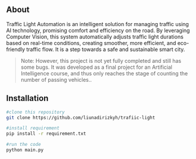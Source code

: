 ## About
Traffic Light Automation is an intelligent solution for managing traffic using AI technology, promising comfort and efficiency on the road. By leveraging Computer Vision, this system automatically adjusts traffic light durations based on real-time conditions, creating smoother, more efficient, and eco-friendly traffic flow. It is a step towards a safe and sustainable smart city.
> Note: However, this project is not yet fully completed and still has some bugs. It was developed as a final project for an Artificial Intelligence course, and thus only reaches the stage of counting the number of passing vehicles..

## Installation
```sh
#clone this repository
git clone https://github.com/liunadirizkyh/trafiic-light

#install requirement
pip install -r requirement.txt

#run the code
python main.py
```
